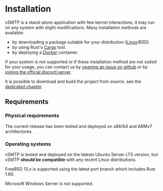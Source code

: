 # Installation

vSMTP is a stand-alone application with few kernel interactions, it may run on any system with slight modifications. Many installation methods are available:

* by downloading a package suitable for your distribution ([Linux](./installation/linux.md)/BSD).
* by using Rust's [Cargo](./installation/cargo.md) tool.
* by deploying a [Docker](./installation/docker.md) container.

If your system is not supported or if these installation method are not suited for your usage, you can contact us by [opening an issue on github](https://github.com/viridIT/vSMTP/issues/new/choose) or by [joining the official discord server](https://discord.gg/N8JGBRBshf).

It is possible to download and build the project from source, see the [dedicated chapter](../dev/build/source.md).

## Requirements

### Physical requirements

The current release has been tested and deployed on x86/64 and ARMv7 architectures.

### Operating systems

vSMTP is tested and deployed on the latests Ubuntu Server LTS version, but vSMTP **should be compatible** with any recent Linux distributions.

FreeBSD 13.x is supported using the latest port branch which includes Rust 1.60.

Microsoft Windows Server is not supported.

